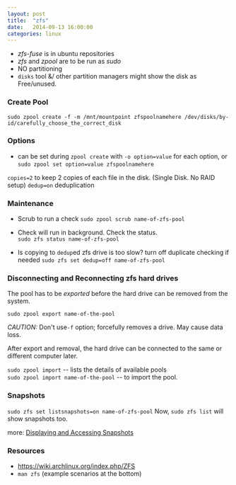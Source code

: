 ```yaml
---
layout: post
title:  "zfs"
date:   2014-09-13 16:00:00
categories: linux
---
```


* _zfs-fuse_ is in ubuntu repositories
* _zfs_ and _zpool_ are to be run as _sudo_
* NO partitioning
* `disks` tool &/ other partition managers might show the disk as Free/unused. 

### Create Pool
`sudo zpool create -f -m /mnt/mountpoint zfspoolnamehere /dev/disks/by-id/carefully_choose_the_correct_disk`

### Options
* can be set during `zpool create` with `-o option=value` for each option, or `sudo zpool set option=value zfspoolnamehere`

`copies=2` to keep 2 copies of each file in the disk. (Single Disk. No RAID setup)
`dedup=on` deduplication

### Maintenance

* Scrub to run a check
`sudo zpool scrub name-of-zfs-pool`  

* Check will run in background. Check the status.  
`sudo zfs status name-of-zfs-pool`  

* Is copying to `dedup`ed zfs drive is too slow? turn off duplicate checking if needed
`sudo zfs set dedup=off name-of-zfs-pool`  

### Disconnecting and Reconnecting zfs hard drives

The pool has to be _exported_ before the hard drive can be removed from the system.

`sudo zpool export name-of-the-pool`

*CAUTION:* Don't use`-f` option; forcefully removes a drive. May cause data loss. 


After export and removal, the hard drive can be connected to the same or different computer later. 

`sudo zpool import` -- lists the details of available pools  
`sudo zpool import name-of-the-pool` -- to import the pool.


### Snapshots

`sudo zfs set listsnapshots=on name-of-zfs-pool`
Now, `sudo zfs list` will show snapshots too.

more: [Displaying and Accessing Snapshots](http://docs.oracle.com/cd/E19253-01/819-5461/6n7ht6r4j/index.html)

### Resources

* https://wiki.archlinux.org/index.php/ZFS
* `man zfs` (example scenarios at the bottom)
